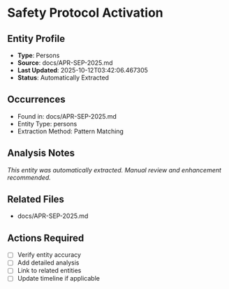 # Safety Protocol Activation

## Entity Profile
- **Type**: Persons
- **Source**: docs/APR-SEP-2025.md
- **Last Updated**: 2025-10-12T03:42:06.467305
- **Status**: Automatically Extracted

## Occurrences
- Found in: docs/APR-SEP-2025.md
- Entity Type: persons
- Extraction Method: Pattern Matching

## Analysis Notes
*This entity was automatically extracted. Manual review and enhancement recommended.*

## Related Files
- docs/APR-SEP-2025.md

## Actions Required
- [ ] Verify entity accuracy
- [ ] Add detailed analysis
- [ ] Link to related entities
- [ ] Update timeline if applicable
